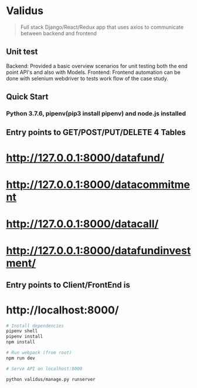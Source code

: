 # Validus

> Full stack Django/React/Redux app that uses axios to communicate between backend and frontend

## Unit test

Backend: Provided a basic overview scenarios for unit testing both the end point API's and also with Models.
Frontend: Frontend automation can be done with selenium webdriver to tests work flow of the case study. 

## Quick Start
### Python 3.7.6, pipenv(pip3 install pipenv) and node.js installed

## Entry points to GET/POST/PUT/DELETE 4 Tables
# http://127.0.0.1:8000/datafund/
# http://127.0.0.1:8000/datacommitment
# http://127.0.0.1:8000/datacall/
# http://127.0.0.1:8000/datafundinvestment/

## Entry points to Client/FrontEnd is
# http://localhost:8000/

```bash
# Install dependencies
pipenv shell
pipenv install
npm install

# Run webpack (from root)
npm run dev

# Serve API on localhost:8000

python validus/manage.py runserver

```
